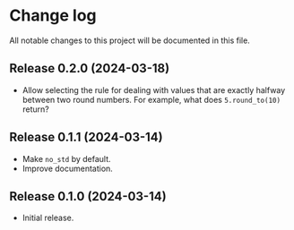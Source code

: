 # Change log

All notable changes to this project will be documented in this file.

## Release 0.2.0 (2024-03-18)

* Allow selecting the rule for dealing with values that are exactly halfway
  between two round numbers. For example, what does `5.round_to(10)` return?

## Release 0.1.1 (2024-03-14)

* Make `no_std` by default.
* Improve documentation.

## Release 0.1.0 (2024-03-14)

* Initial release.
